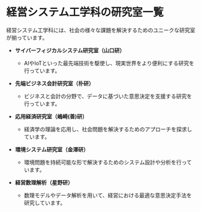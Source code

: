 # 経営システム工学科の研究室一覧

経営システム工学科には、社会の様々な課題を解決するためのユニークな研究室が揃っています。

- **サイバーフィジカルシステム研究室（山口研）**
  - AIやIoTといった最先端技術を駆使し、現実世界をより便利にする研究を行っています。

- **先端ビジネス会計研究室（朴研）**
  - ビジネスと会計の分野で、データに基づいた意思決定を支援する研究を行っています。

- **応用経済研究室（嶋崎(善)研）**
  - 経済学の理論を応用し、社会問題を解決するためのアプローチを探求しています。

- **環境システム研究室（金澤研）**
  - 環境問題を持続可能な形で解決するためのシステム設計や分析を行っています。

- **経営数理解析（星野研）**
  - 数理モデルやデータ解析を用いて、経営における最適な意思決定手法を研究しています。

